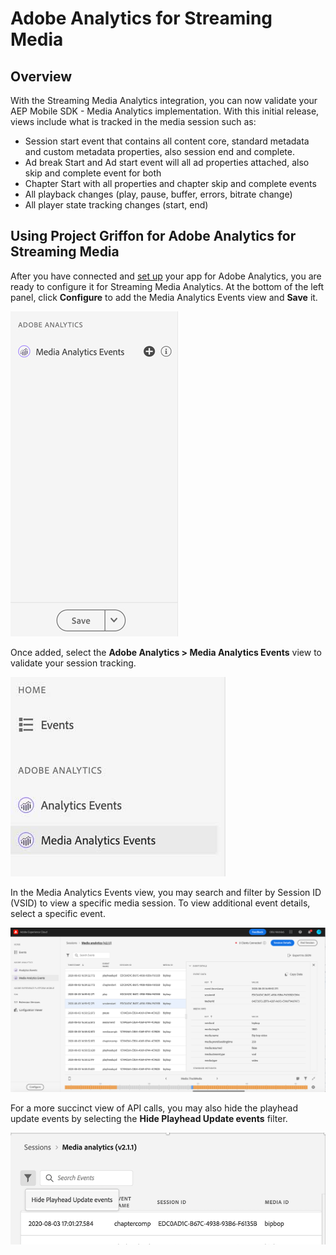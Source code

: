 # Adobe Analytics for Streaming Media

## Overview

With the Streaming Media Analytics integration, you can now validate your AEP Mobile SDK - Media Analytics implementation. With this initial release, views include what is tracked in the media session such as:

* Session start event that contains all content core, standard metadata and custom metadata properties, also session end and complete.
* Ad break Start and Ad start event will all ad properties attached, also skip and complete event for both
* Chapter Start with all properties and chapter skip and complete events
* All playback changes \(play, pause, buffer, errors, bitrate change\)
* All player state tracking changes \(start, end\) 

## Using Project Griffon for Adobe Analytics for Streaming Media

After you have connected and [set up](../set-up-project-griffon.md) your app for Adobe Analytics, you are ready to configure it for Streaming Media Analytics. At the bottom of the left panel, click **Configure** to add the Media Analytics Events view and **Save** it.

![Configure](../../../.gitbook/assets/configure-media-events1.jpg)

Once added, select the **Adobe Analytics &gt; Media Analytics Events** view to validate your session tracking.

![Select](../../../.gitbook/assets/select-media-analytics-events1.jpg)

In the Media Analytics Events view, you may search and filter by Session ID \(VSID\) to view a specific media session. To view additional event details, select a specific event.

![Media Events](../../../.gitbook/assets/griffon-media.png)

For a more succinct view of API calls, you may also hide the playhead update events by selecting the **Hide Playhead Update events** filter.

![Hide Playhead](../../../.gitbook/assets/hide-playhead-resize.png)

